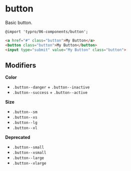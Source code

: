 # button

Basic button.

```less
@import 'typro/06-components/button';
```

```html
<a href="#" class="button">My Button</a>
<button class="button">My Button</button>
<input type="submit" value="My Button" class="button">
```


## Modifiers

**Color**

* `.button--danger` + `.button--inactive`
* `.button--success` + `.button--active`


**Size**

* `.button--sm`
* `.button--xs`
* `.button--lg`
* `.button--xl`


**Deprecated**

* `.button--small`
* `.button--xsmall`
* `.button--large`
* `.button--xlarge`
